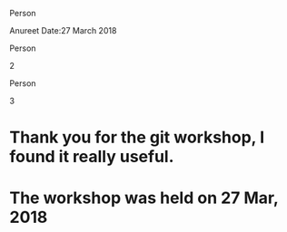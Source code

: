Person

Anureet
Date:27 March 2018



Person

2



Person

3
# Thank you for the git workshop, I found it really useful.
# The workshop was held on 27 Mar, 2018

